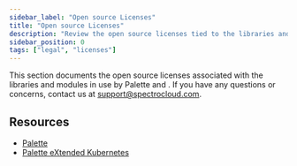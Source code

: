 ```yaml
---
sidebar_label: "Open source Licenses"
title: "Open source Licenses"
description: "Review the open source licenses tied to the libraries and modules currently in use by Palette and PXK."
sidebar_position: 0
tags: ["legal", "licenses"]
---
```


<!-- vale off -->
<!-- prettier-ignore -->
This section documents the open source licenses associated with the libraries and modules in use by Palette and <VersionedLink text="Palette eXtended Kubernetes (PXK)" url="/integrations/packs/?pack=kubernetes" />. If you have any questions or concerns, contact us at support@spectrocloud.com.

## Resources

- [Palette](./oss-licenses.md)
- [Palette eXtended Kubernetes](./pxk-oss-licenses.md)
